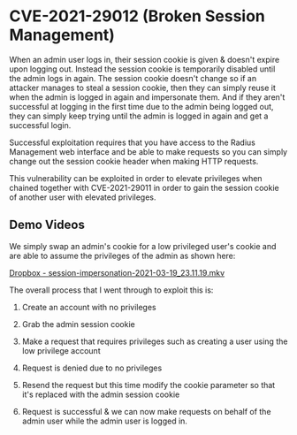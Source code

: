 # CVE-2021-29012 (Broken Session Management)

When an admin user logs in, their session cookie is given & doesn't expire upon logging out. Instead the session cookie is temporarily disabled until the admin logs in again. The session cookie doesn't change so if an attacker manages to steal a session cookie, then they can simply reuse it when the admin is logged in again and impersonate them. And if they aren't successful at logging in the first time due to the admin being logged out, they can simply keep trying until the admin is logged in again and get a successful login.

Successful exploitation requires that you have access to the Radius Management web interface and be able to make requests so you can simply change out the session cookie header when making HTTP requests.

This vulnerability can be exploited in order to elevate privileges when chained together with CVE-2021-29011 in order to gain the session cookie of another user with elevated privileges.

## Demo Videos

We simply swap an admin's cookie for a low privileged user's cookie and are able to assume the privileges of the admin as shown here:

[Dropbox - session-impersonation-2021-03-19_23.11.19.mkv](https://www.dropbox.com/s/9ootf6udj761bbh/session-impersonation-2021-03-19_23.11.19.mkv?dl=0)

The overall process that I went through to exploit this is:

1. Create an account with no privileges
  
2. Grab the admin session cookie
  
3. Make a request that requires privileges such as creating a user using the low privilege account
  
4. Request is denied due to no privileges
  
5. Resend the request but this time modify the cookie parameter so that it's replaced with the admin session cookie
  
6. Request is successful & we can now make requests on behalf of the admin user while the admin user is logged in.
